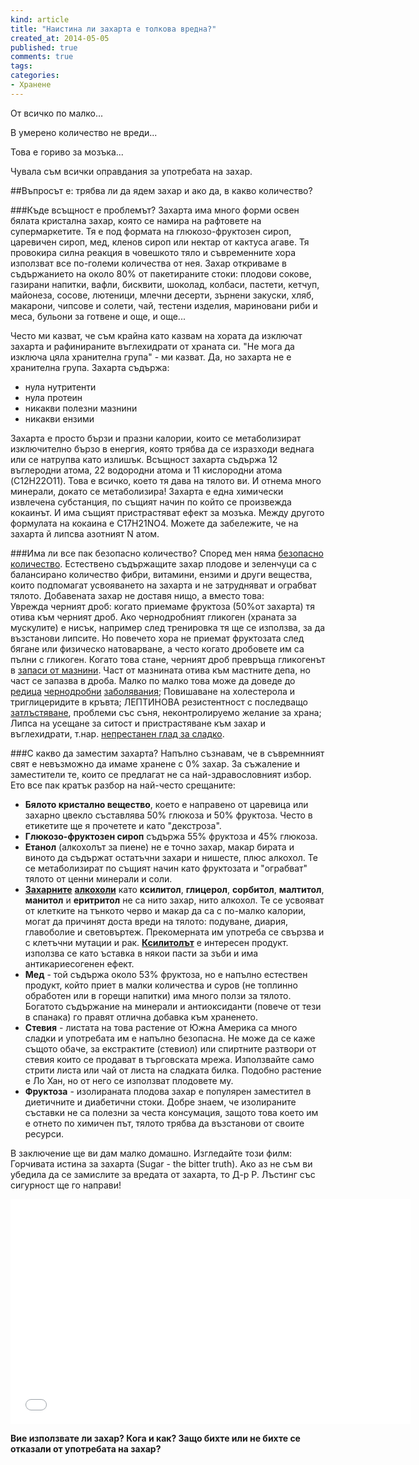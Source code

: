 ```yaml
---
kind: article
title: "Наистина ли захарта е толкова вредна?"
created_at: 2014-05-05 
published: true
comments: true
tags:
categories: 
- Хранене
--- 
```

От всичко по малко...

В умерено количество не вреди...

Това е гориво за мозъка...

Чувала съм всички оправдания за употребата на захар.

##Въпросът е: трябва ли да ядем захар и ако да, в какво количество?

<!-- more -->

###Къде всъщност е проблемът?
Захарта има много форми освен бялата кристална захар, която се намира на рафтовете на супермаркетите. Тя е под формата на глюкозо-фруктозен сироп, царевичен сироп, мед, кленов сироп или нектар от кактуса агаве. Тя провокира силна реакция в човешкото тяло и съвременните хора използват все по-големи количества от нея. Захар откриваме в съдържанието на около 80% от пакетираните стоки: плодови сокове, газирани напитки, вафли, бисквити, шоколад, колбаси, пастети, кетчуп, майонеза, сосове, лютеници, млечни десерти, зърнени закуски, хляб, макарони, чипсове и солети, чай, тестени изделия, мариновани риби и меса, бульони за готвене и още, и още...

Често ми казват, че съм крайна като казвам на хората да изключат захарта и рафинираните въглехидрати от храната си. "Не мога да изключа цяла хранителна група" - ми казват. Да, но захарта не е хранителна група. Захарта съдържа:

* нула нутритенти
* нула протеин
* никакви полезни мазнини
* никакви ензими

Захарта е просто бързи и празни калории, които се метаболизират изключително бързо в енергия, която трябва да се изразходи веднага или се натрупва като излишък. Всъщност захарта съдържа 12 въглеродни атома, 22 водородни атома и 11 кислородни атома (C12H22O11). Това е всичко, което тя дава на тялото ви. И отнема много минерали, докато се метаболизира! Захарта е една химически извлечена субстанция, по същият начин по който се произвежда кокаинът. И има същият пристрастяват ефект за мозъка. Между другото формулата на кокаина е C17H21NO4. Можете да забележите, че на захарта й липсва азотният N атом.

###Има ли все пак безопасно количество?
Според мен няма [безопасно количество](http://rense.com/general45/sguar.htm). Естествено съдържащите захар плодове и зеленчуци са с балансирано количество фибри, витамини, ензими и други вещества, които подпомагат усвояването на захарта и не затрудняват и ограбват тялото. Добавената захар не доставя нищо, а вместо това:<br />
Уврежда черният дроб: когато приемаме фруктоза (50%от захарта) тя отива към черният дроб. Ако чернодробният гликоген (храната за мускулите) е нисък, например след тренировка тя ще се използва, за да възстанови липсите. Но повечето хора не приемат фруктозата след бягане или физическо натоварване, а често когато дробовете им са пълни с гликоген. Когато това стане, черният дроб превръща гликогенът в [запаси от мазнини](http://diabetes.diabetesjournals.org/content/54/7/1907.short). Част от мазнината отива към мастните депа, но част се запазва в дроба. Малко по малко това може да доведе до [редица](http://hyper.ahajournals.org/content/45/5/1012.short) [чернодробни](http://www.journal-of-hepatology.eu/article/S0168-8278%2808%2900164-5/abstract) [заболявания](http://www.journal-of-hepatology.eu/article/S0168-8278%2807%2900427-8/abstract); Повишаване на холестерола и триглицеридите в кръвта; ЛЕПТИНОВА резистентност с последващо [затлъстяване](http://www.theguardian.com/society/2013/mar/20/sugar-deadly-obesity-epidemic), проблеми със съня, неконтролируемо желание за храна; Липса на усещане за ситост и пристрастяване към захар и въглехидрати, т.нар. [непрестанен глад за сладко](http://www.sciencedirect.com/science/article/pii/S0306452205004288).

###С какво да заместим захарта?
Напълно съзнавам, че в съвремнният свят е невъзможно да имаме хранене с 0% захар. За съжаление и заместители те, които се предлагат не са най-здравословният избор. Ето все пак кратък разбор на най-често срещаните:

* **Бялото кристално вещество**, което е направено от царевица или захарно цвекло съставлява 50% глюкоза и 50% фруктоза. Често в етикетите ще я прочетете и като  "декстроза".
* **Глюкозо-фруктозен сироп** съдържа 55% фруктоза и 45% глюкоза.
* **Етанол** (алкохолът за пиене) не е точно захар, макар бирата и виното да съдържат остатъчни захари и  нишесте, плюс алкохол. Те се метаболизират по същият начин като фруктозата и "ограбват" тялото от ценни минерали и соли.
* [**Захарните**](http://articles.mercola.com/sites/articles/archive/2013/10/23/aspartame-artificial-sweeteners.aspx) [**алкохоли**](http://health.howstuffworks.com/wellness/food-nutrition/facts/artificial-sweetners-unhealthy-eco.htm) като **ксилитол**, **глицерол**, **сорбитол**, **малтитол**, **манитол** и **еритритол** не са нито захар, нито алкохол. Те се усвояват от клетките на тънкото черво и макар да са с по-малко калории, могат да причинят доста вреди на тялото: подуване, диария, главоболие и световъртеж. Прекомерната им употреба се свързва и с клетъчни мутации и рак. [**Ксилитолът**](http://www.bezkaries.com/blog/2016-03-02-%D1%84%D0%BB%D1%83%D0%BE%D1%80-%D0%BA%D1%81%D0%B8%D0%BB%D0%B8%D1%82%D0%BE%D0%BB/) е интересен продукт. използва се като ъставка в някои пасти за зъби и има антикариесогенен ефект.
* **Мед** - той съдържа около 53% фруктоза, но е напълно естествен продукт, който приет в малки количества и суров (не топлинно обработен или в горещи напитки) има много ползи за тялото. Богатото съдържание на минерали и антиоксиданти (повече от тези в спанака) го правят отлична добавка към храненето.
* **Стевия** - листата на това растение от Южна Америка са много сладки и употребата им е напълно безопасна. Не може да се каже същото обаче, за екстрактите (стевиол) или спиртните разтвори от стевия които се продават в търговската мрежа. Използвайте само стрити листа или чай от листа на сладката билка. Подобно растение е Ло Хан, но от него се използват плодовете му.
* **Фруктоза** - изолираната плодова захар е популярен заместител в диетичните и диабетични стоки. Добре знаем, че изолираните съставки не са полезни за честа консумация, защото това което им е отнето по химичен път, тялото трябва да възстанови от своите ресурси.

В заключение ще ви дам малко домашно. Изгледайте този филм: Горчивата истина за захарта (Sugar - the bitter truth). Ако аз не съм ви убедила да се замислите за вредата от захарта, то Д-р Р. Лъстинг със сигурност ще го направи!

<iframe width="640" height="360" src="//www.youtube.com/embed/bStGuZyfaOw?feature=player_detailpage" frameborder="0" allowfullscreen></iframe>

**Вие използвате ли захар? Кога и как? Защо бихте или не бихте се отказали от употребата на захар?**
